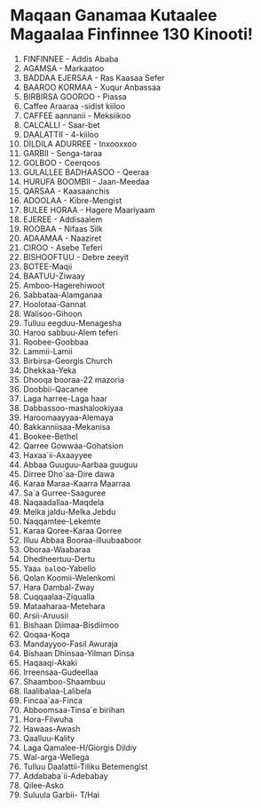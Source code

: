 
#   Maqaan Ganamaa Kutaalee Magaalaa Finfinnee 130 Kinooti!

1. FINFINNEE - Addis Ababa
2. AGAMSA - Markaatoo
3. BADDAA EJERSAA - Ras Kaasaa Sefer
4. BAAROO KORMAA - Xuqur Anbassaa
5. BIRBIRSA GOOROO - Piassa
6. Caffee Araaraa -sidist kiiloo
7. CAFFEE aannanii - Meksiikoo
8. CALCALLI - Saar-bet
9. DAALATTII - 4-kiiloo
10. DILDILA ADURREE - Inxooxxoo
11. GARBII - Senga-taraa
12. GOLBOO - Ceerqoos
13. GULALLEE BADHAASOO - Qeeraa
14. HURUFA BOOMBII - Jaan-Meedaa
15. QARSAA - Kaasaanchis
16. ADOOLAA - Kibre-Mengist
17. BULEE HORAA - Hagere Maariyaam
18. EJEREE - Addisaalem
19. ROOBAA - Nifaas Silk
20. ADAAMAA - Naaziret
21. CIROO - Asebe Teferi
22. BISHOOFTUU - Debre zeeyit
23. BOTEE-Maqii
24. BAATUU-Ziwaay
25. Amboo-Hagerehiwoot
26. Sabbataa-Alamganaa
27. Hoolotaa-Gannat
28. Walisoo-Gihoon
29. Tulluu eegduu-Menagesha
30. Haroo sabbuu-Alem teferi
31. Roobee-Goobbaa
32. Lammii-Lamii
33. Birbirsa-Georgis Church
34. Dhekkaa-Yeka
35. Dhooqa booraa-22 mazoria
36. Doobbii-Qacanee
37. Laga harree-Laga haar
39. Dabbassoo-mashalookiyaa
40. Haroomaayyaa-Alemaya
41. Bakkanniisaa-Mekanisa
42. Bookee-Bethel
43. Qarree Gowwaa-Gohatsion
44. Haxaa`ii-Axaayyee
45. Abbaa Guuguu-Aarbaa guuguu
46. Dirree Dho`aa-Dire dawa
47. Karaa Maraa-Kaarra Maarraa
48. Sa`a Gurree-Saaguree
49. Naqaadallaa-Maqdela
50. Melka jaldu-Melka Jebdu
51. Naqqamtee-Lekemte
52. Karaa Qoree-Karaa Qorree
53. Illuu Abbaa Booraa-illuubaaboor
54. Oboraa-Waabaraa
55. Dhedheertuu-Dertu
56. Yaa`a bal`oo-Yabello
57. Qolan Koomii-Welenkomi
58. Hara Dambal-Zway
59. Cuqqaalaa-Ziqualla
60. Mataaharaa-Metehara
61. Arsii-Aruusii
62. Bishaan Diimaa-Bisdiimoo
64. Qoqaa-Koqa
65. Mandayyoo-Fasil Awuraja
66. Bishaan Dhinsaa-Yilman Dinsa
67. Haqaaqi-Akaki
68. Irreensaa-Gudeellaa
69. Shaamboo-Shaambuu
70. Ilaalibalaa-Lalibela
71. Fincaa`aa-Finca
72. Abboomsaa-Tinsa`e birihan
73. Hora-Filwuha
74. Hawaas-Awash
75. Qaalluu-Kality
76. Laga Qamalee-H/Giorgis Dildiy
77. Wal-arga-Wellega
78. Tulluu Daalattii-Tiliku Betemengist
79. Addababa`ii-Adebabay
80. Qilee-Asko
81. Suluula Garbii- T/Hai

